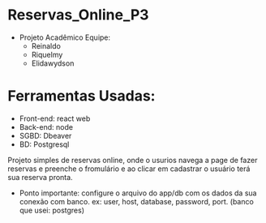 # Reservas_Online_P3

+ Projeto Acadêmico
  Equipe:
   * Reinaldo
   * Riquelmy
   * Elidawydson

# Ferramentas Usadas:
  * Front-end: react web
  * Back-end: node
  * SGBD: Dbeaver
  * BD: Postgresql

Projeto simples de reservas online, onde o usurios navega a page de fazer reservas e preenche o fromulário e
ao clicar em cadastrar o usuário terá sua reserva pronta. 
+ Ponto importante: configure o arquivo do app/db com os dados da sua conexão com banco. ex: user, host, database,
  password, port. (banco que usei: postgres)
  
